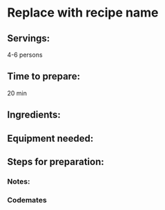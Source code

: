 # Replace with recipe name

## Servings: 
4-6 persons 
## Time to prepare: 
20 min
## Ingredients:


## Equipment needed:


## Steps for preparation:



### Notes:



### Codemates #
